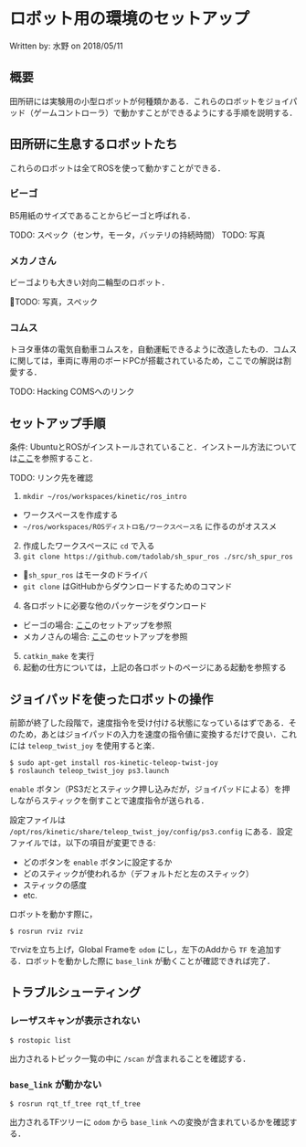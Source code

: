 # ロボット用の環境のセットアップ

Written by: 水野 on 2018/05/11

## 概要

田所研には実験用の小型ロボットが何種類かある．これらのロボットをジョイパッド（ゲームコントローラ）で動かすことができるようにする手順を説明する．

## 田所研に生息するロボットたち

これらのロボットは全てROSを使って動かすことができる．

### ビーゴ

B5用紙のサイズであることからビーゴと呼ばれる．

TODO: スペック（センサ，モータ，バッテリの持続時間）
TODO: 写真

### メカノさん

ビーゴよりも大きい対向二輪型のロボット．

TODO: 写真，スペック

### コムス

トヨタ車体の電気自動車コムスを，自動運転できるように改造したもの．コムスに関しては，車両に専用のボードPCが搭載されているため，ここでの解説は割愛する．

TODO: Hacking COMSへのリンク

## セットアップ手順

条件: UbuntuとROSがインストールされていること．インストール方法については[ここ](install.md)を参照すること．

TODO: リンク先を確認

1. `mkdir ~/ros/workspaces/kinetic/ros_intro`
  - ワークスペースを作成する
  - `~/ros/workspaces/ROSディストロ名/ワークスペース名` に作るのがオススメ
2. 作成したワークスペースに `cd` で入る
3. `git clone https://github.com/tadolab/sh_spur_ros ./src/sh_spur_ros`
  - `sh_spur_ros` はモータのドライバ
  - `git clone` はGitHubからダウンロードするためのコマンド
4. 各ロボットに必要な他のパッケージをダウンロード
  - ビーゴの場合: [ここ](beego.md)のセットアップを参照
  - メカノさんの場合: [ここ](mechano.md)のセットアップを参照
5. `catkin_make` を実行
6. 起動の仕方については，上記の各ロボットのページにある起動を参照する

## ジョイパッドを使ったロボットの操作

前節が終了した段階で，速度指令を受け付ける状態になっているはずである．そのため，あとはジョイパッドの入力を速度の指令値に変換するだけで良い．これには `teleop_twist_joy` を使用すると楽．

```
$ sudo apt-get install ros-kinetic-teleop-twist-joy
$ roslaunch teleop_twist_joy ps3.launch
```

`enable` ボタン（PS3だとスティック押し込みだが，ジョイパッドによる）を押しながらスティックを倒すことで速度指令が送られる．

設定ファイルは `/opt/ros/kinetic/share/teleop_twist_joy/config/ps3.config` にある．設定ファイルでは，以下の項目が変更できる:

- どのボタンを `enable` ボタンに設定するか
- どのスティックが使われるか（デフォルトだと左のスティック）
- スティックの感度
- etc.

ロボットを動かす際に，

```
$ rosrun rviz rviz
```

でrvizを立ち上げ，Global Frameを `odom` にし，左下のAddから `TF` を追加する．ロボットを動かした際に `base_link` が動くことが確認できれば完了．

## トラブルシューティング

### レーザスキャンが表示されない

```
$ rostopic list
```

出力されるトピック一覧の中に `/scan` が含まれることを確認する．

### `base_link` が動かない

```
$ rosrun rqt_tf_tree rqt_tf_tree
```

出力されるTFツリーに `odom` から `base_link` への変換が含まれているかを確認する．
